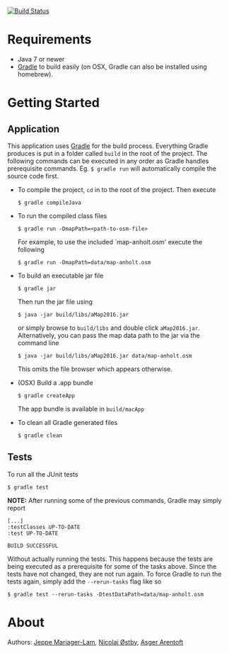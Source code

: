 [![Build Status](https://travis-ci.org/aarentoft/aMap2016.svg?branch=master)](https://travis-ci.org/aarentoft/aMap2016)

Requirements
============
- Java 7 or newer
- [Gradle](https://gradle.org/gradle-download/) to build easily (on OSX, Gradle can also be installed using homebrew).

Getting Started
=========
## Application
This application uses [Gradle](https://gradle.org/) for the build process. Everything Gradle produces is put in a folder called `build` in the root of the project. The following commands can be executed in any order as Gradle handles prerequisite commands. Eg. `$ gradle run` will automatically compile the source code first.

- To compile the project, `cd` in to the root of the project. Then execute
    ```
    $ gradle compileJava
    ```

- To run the compiled class files
    ```
    $ gradle run -DmapPath=<path-to-osm-file>
    ```
    For example, to use the included `map-anholt.osm' execute the following
    ```
    $ gradle run -DmapPath=data/map-anholt.osm
    ```

- To build an executable jar file
    ```
    $ gradle jar
    ```
    Then run the jar file using
    ```
    $ java -jar build/libs/aMap2016.jar
    ```
    or simply browse to `build/libs` and double click `aMap2016.jar`.
    Alternatively, you can pass the map data path to the jar via the command line
    ```
    $ java -jar build/libs/aMap2016.jar data/map-anholt.osm
    ```
    This omits the file browser which appears otherwise.
- (OSX) Build a .app bundle
    ```
    $ gradle createApp
    ```
    The app bundle is available in `build/macApp`

- To clean all Gradle generated files
    ```
    $ gradle clean
    ```

## Tests

To run all the JUnit tests
```
$ gradle test
```

**NOTE:** After running some of the previous commands, Gradle may simply report 
```
[...]
:testClasses UP-TO-DATE
:test UP-TO-DATE

BUILD SUCCESSFUL
```
Without actually running the tests. This happens because the tests are being executed as a prerequisite for some of the tasks above. Since the tests have not changed, they are not run again. To force Gradle to run the tests again, simply add the `--rerun-tasks` flag like so

```
$ gradle test --rerun-tasks -DtestDataPath=data/map-anholt.osm
```

About
=====

Authors:
   [Jeppe Mariager-Lam](https://github.com/JeppeMariagerLam), [Nicolai Østby](https://github.com/shooka),  [Asger Arentoft](https://github.com/aarentoft)
